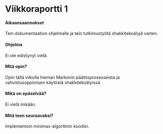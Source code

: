 # Viikkoraportti 1

#### Aikaansaannokset

Tein dokumentaation ohjelmalle ja tein tutkimustyötä shakkitekoälyjä varten.

#### Ohjelma

Ei ole edistynyt vielä.

#### Mitä opin?

Opin tällä viikolla hieman Markovin päätösprosesseista ja vahvistusoppimisen käytöstä shakkitekoälyissä.

#### Mikä on epäselvää?

Ei vielä mikään.

#### Mitä teen seuraavaksi?

Implementoin minimax-algoritmin koodiin.